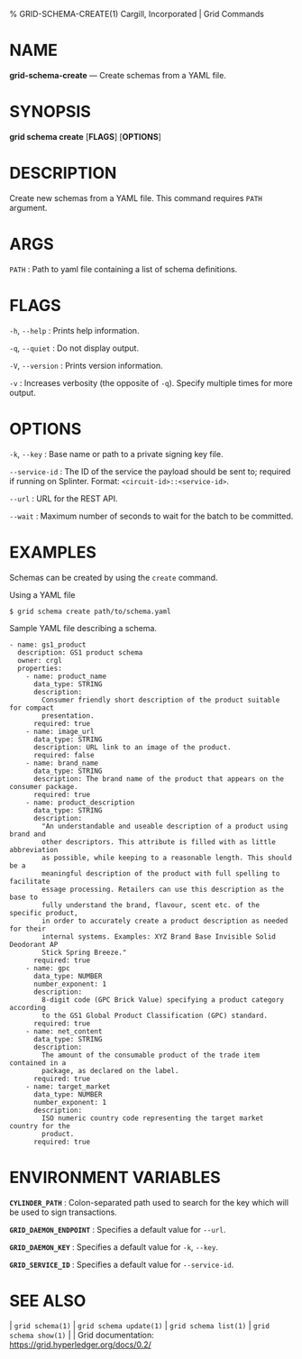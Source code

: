 % GRID-SCHEMA-CREATE(1) Cargill, Incorporated | Grid Commands
<!--
  Copyright 2021 Cargill Incorporated
  Licensed under Creative Commons Attribution 4.0 International License
  https://creativecommons.org/licenses/by/4.0/
-->

NAME
====

**grid-schema-create** — Create schemas from a YAML file.

SYNOPSIS
========

**grid schema create** \[**FLAGS**\] \[**OPTIONS**\] <PATH>

DESCRIPTION
===========

Create new schemas from a YAML file. This command requires `PATH` argument.

ARGS
====

`PATH`
: Path to yaml file containing a list of schema definitions.

FLAGS
=====

`-h`, `--help`
: Prints help information.

`-q`, `--quiet`
: Do not display output.

`-V`, `--version`
: Prints version information.

`-v`
: Increases verbosity (the opposite of `-q`). Specify multiple times for more
  output.

OPTIONS
=======

`-k`, `--key`
: Base name or path to a private signing key file.

`--service-id`
: The ID of the service the payload should be sent to; required if running on
  Splinter. Format: `<circuit-id>::<service-id>`.

`--url`
: URL for the REST API.

`--wait`
: Maximum number of seconds to wait for the batch to be committed.

EXAMPLES
========

Schemas can be created by using the `create` command.

Using a YAML file
```
$ grid schema create path/to/schema.yaml
```

Sample YAML file describing a schema.

```
- name: gs1_product
  description: GS1 product schema
  owner: crgl
  properties:
    - name: product_name
      data_type: STRING
      description:
        Consumer friendly short description of the product suitable for compact
        presentation.
      required: true
    - name: image_url
      data_type: STRING
      description: URL link to an image of the product.
      required: false
    - name: brand_name
      data_type: STRING
      description: The brand name of the product that appears on the consumer package.
      required: true
    - name: product_description
      data_type: STRING
      description:
        "An understandable and useable description of a product using brand and
        other descriptors. This attribute is filled with as little abbreviation
        as possible, while keeping to a reasonable length. This should be a
        meaningful description of the product with full spelling to facilitate
        essage processing. Retailers can use this description as the base to
        fully understand the brand, flavour, scent etc. of the specific product,
        in order to accurately create a product description as needed for their
        internal systems. Examples: XYZ Brand Base Invisible Solid Deodorant AP
        Stick Spring Breeze."
      required: true
    - name: gpc
      data_type: NUMBER
      number_exponent: 1
      description:
        8-digit code (GPC Brick Value) specifying a product category according
        to the GS1 Global Product Classification (GPC) standard.
      required: true
    - name: net_content
      data_type: STRING
      description:
        The amount of the consumable product of the trade item contained in a
        package, as declared on the label.
      required: true
    - name: target_market
      data_type: NUMBER
      number_exponent: 1
      description:
        ISO numeric country code representing the target market country for the
        product.
      required: true
```

ENVIRONMENT VARIABLES
=====================

**`CYLINDER_PATH`**
: Colon-separated path used to search for the key which will be used
  to sign transactions.

**`GRID_DAEMON_ENDPOINT`**
: Specifies a default value for `--url`.

**`GRID_DAEMON_KEY`**
: Specifies a default value for  `-k`, `--key`.

**`GRID_SERVICE_ID`**
: Specifies a default value for `--service-id`.

SEE ALSO
========
| `grid schema(1)`
| `grid schema update(1)`
| `grid schema list(1)`
| `grid schema show(1)`
|
| Grid documentation: https://grid.hyperledger.org/docs/0.2/
